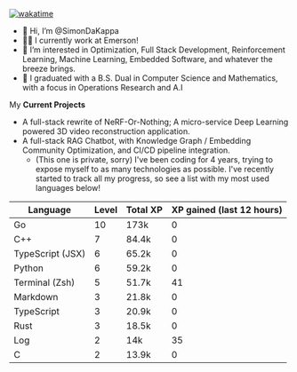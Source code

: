 
[![wakatime](https://wakatime.com/badge/user/50e6c678-94a9-4739-af51-360aeb113c51.svg)](https://wakatime.com/@50e6c678-94a9-4739-af51-360aeb113c51)

- 👋 Hi, I’m @SimonDaKappa
- 🧑‍💼 I currently work at Emerson!
- 👀 I’m interested in Optimization, Full Stack Development, Reinforcement Learning, Machine Learning, Embedded Software, and whatever the breeze brings.
- 🌱 I graduated with a B.S. Dual in Computer Science and Mathematics, with a focus in Operations Research and A.I

My **Current Projects** 
- A full-stack rewrite of NeRF-Or-Nothing; A micro-service Deep Learning powered 3D video reconstruction application.
- A full-stack RAG Chatbot, with Knowledge Graph / Embedding Community Optimization, and CI/CD pipeline integration.
  - (This one is private, sorry)
I've been coding for 4 years, trying to expose myself to as many technologies as possible. I've recently started to track all my progress, so see
a list with my most used languages below!

| Language | Level | Total XP | XP gained (last 12 hours) |
| --- | --- | --- | --- |
| Go | 10 | 173k | 0 |
| C++ | 7 | 84.4k | 0 |
| TypeScript (JSX) | 6 | 65.2k | 0 |
| Python | 6 | 59.2k | 0 |
| Terminal (Zsh) | 5 | 51.7k | 41 |
| Markdown | 3 | 21.8k | 0 |
| TypeScript | 3 | 20.9k | 0 |
| Rust | 3 | 18.5k | 0 |
| Log | 2 | 14k | 35 |
| C | 2 | 13.9k | 0 |